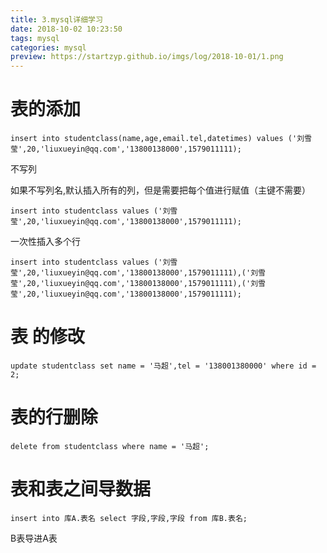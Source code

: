 ```yaml
---
title: 3.mysql详细学习
date: 2018-10-02 10:23:50
tags: mysql
categories: mysql
preview: https://startzyp.github.io/imgs/log/2018-10-01/1.png
---
```


# 表的添加

```mysql
insert into studentclass(name,age,email.tel,datetimes) values ('刘雪莹',20,'liuxueyin@qq.com','13800138000',1579011111);
```

不写列

如果不写列名,默认插入所有的列，但是需要把每个值进行赋值（主键不需要）

```mysql
insert into studentclass values ('刘雪莹',20,'liuxueyin@qq.com','13800138000',1579011111);
```

一次性插入多个行

```mysql
insert into studentclass values ('刘雪莹',20,'liuxueyin@qq.com','13800138000',1579011111),('刘雪莹',20,'liuxueyin@qq.com','13800138000',1579011111),('刘雪莹',20,'liuxueyin@qq.com','13800138000',1579011111);
```

# 表 的修改

```mysql
update studentclass set name = '马超',tel = '138001380000' where id = 2;
```

# 表的行删除

```mysql
delete from studentclass where name = '马超';
```

# 表和表之间导数据

```mysql
insert into 库A.表名 select 字段,字段,字段 from 库B.表名;
```

B表导进A表